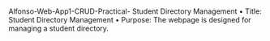#
Alfonso-Web-App1-CRUD-Practical-
Student Directory Management
•	Title: Student Directory Management
•	Purpose: The webpage is designed for managing a student directory.
